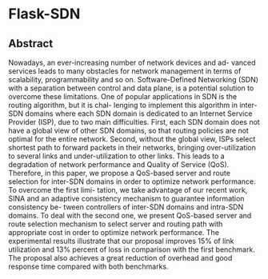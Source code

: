 # Flask-SDN
## Abstract
Nowadays, an ever-increasing number of network devices and ad-
vanced services leads to many obstacles for network management in
terms of scalability, programmability and so on. Software-Defined
Networking (SDN) with a separation between control and data
plane, is a potential solution to overcome these limitations. One of
popular applications in SDN is the routing algorithm, but it is chal-
lenging to implement this algorithm in inter-SDN domains where
each SDN domain is dedicated to an Internet Service Provider (ISP),
due to two main difficulties. First, each SDN domain does not have
a global view of other SDN domains, so that routing policies are
not optimal for the entire network. Second, without the global
view, ISPs select shortest path to forward packets in their networks,
bringing over-utilization to several links and under-utilization to
other links. This leads to a degradation of network performance
and Quality of Service (QoS). Therefore, in this paper, we propose
a QoS-based server and route selection for inter-SDN domains in
order to optimize network performance. To overcome the first limi-
tation, we take advantage of our recent work, SINA and an adaptive
consistency mechanism to guarantee information consistency be-
tween controllers of inter-SDN domains and intra-SDN domains.
To deal with the second one, we present QoS-based server and
route selection mechanism to select server and routing path with
appropriate cost in order to optimize network performance. The
experimental results illustrate that our proposal improves 15% of
link utilization and 13% percent of loss in comparison with the
first benchmark. The proposal also achieves a great reduction of
overhead and good response time compared with both benchmarks.
